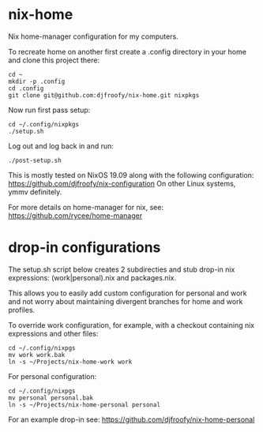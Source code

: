 # nix-home
Nix home-manager configuration for my computers.

To recreate home on another first create a .config directory in your home and clone
this project there:

    cd ~
    mkdir -p .config
    cd .config
    git clone git@github.com:djfroofy/nix-home.git nixpkgs

Now run first pass setup:

    cd ~/.config/nixpkgs
    ./setup.sh

Log out and log back in and run:

    ./post-setup.sh

This is mostly tested on NixOS 19.09 along with the following configuration: https://github.com/djfroofy/nix-configuration
On other Linux systems, ymmv definitely.

For more details on home-manager for nix, see: https://github.com/rycee/home-manager

# drop-in configurations

The setup.sh script below creates 2 subdirecties and stub drop-in nix expressions: (work|personal).nix and packages.nix.

This allows you to easily add custom configuration for personal and work and not worry about
maintaining divergent branches for home and work profiles.

To override work configuration, for example, with a checkout containing nix expressions and other files:

    cd ~/.config/nixpgs
    mv work work.bak
    ln -s ~/Projects/nix-home-work work

For personal configuration:

    cd ~/.config/nixpgs
    mv personal personal.bak
    ln -s ~/Projects/nix-home-personal personal

For an example drop-in see: https://github.com/djfroofy/nix-home-personal
